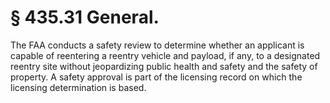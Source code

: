 # § 435.31   General.

The FAA conducts a safety review to determine whether an applicant is capable of reentering a reentry vehicle and payload, if any, to a designated reentry site without jeopardizing public health and safety and the safety of property. A safety approval is part of the licensing record on which the licensing determination is based. 




